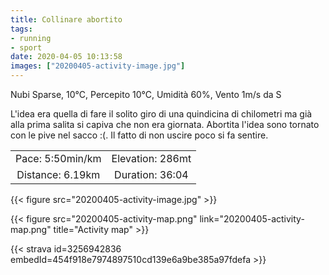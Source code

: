 ```yaml
---
title: Collinare abortito
tags:
- running
- sport
date: 2020-04-05 10:13:58
images: ["20200405-activity-image.jpg"]
---
```


Nubi Sparse, 10°C, Percepito 10°C, Umidità 60%, Vento 1m/s da S

L'idea era quella di fare il solito giro di una quindicina di chilometri ma già alla prima salita si capiva che non era giornata. Abortita l'idea sono tornato con le pive nel sacco :(.
Il fatto di non uscire poco si fa sentire.

| | |
| :-: | :-: |
| Pace: 5:50min/km | Elevation: 286mt |
| Distance: 6.19km | Duration: 36:04 |

{{< figure src="20200405-activity-image.jpg" >}}


{{< figure src="20200405-activity-map.png" link="20200405-activity-map.png" title="Activity map" >}}


{{< strava id=3256942836 embedId=454f918e7974897510cd139e6a9be385a97fdefa >}}
